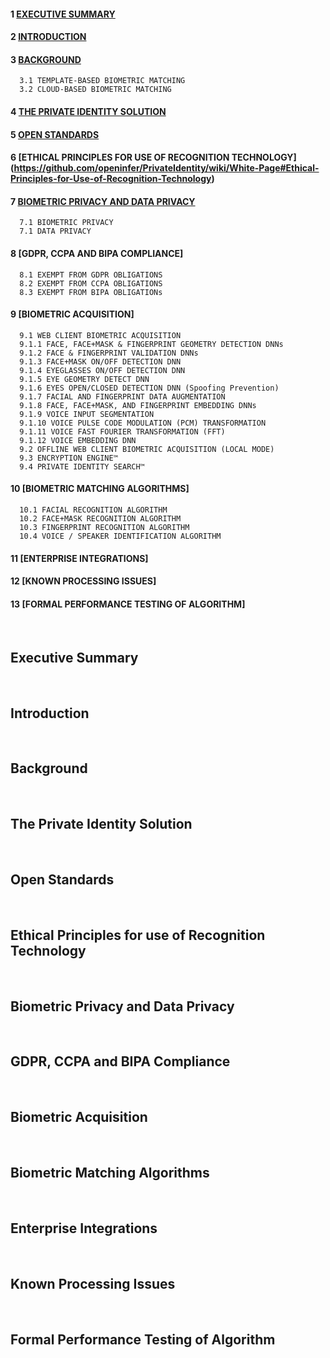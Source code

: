 #### 1 [EXECUTIVE SUMMARY](https://github.com/openinfer/PrivateIdentity/wiki/White-Page#Executive-Summary) ####
#### 2 [INTRODUCTION](https://github.com/openinfer/PrivateIdentity/wiki/White-Page#Introduction) #####
#### 3 [BACKGROUND](https://github.com/openinfer/PrivateIdentity/wiki/White-Page#Background) ####
      3.1 TEMPLATE-BASED BIOMETRIC MATCHING
      3.2 CLOUD-BASED BIOMETRIC MATCHING
#### 4 [THE PRIVATE IDENTITY SOLUTION](https://github.com/openinfer/PrivateIdentity/wiki/White-Page#The-Private-Identity-Solution) ####
#### 5 [OPEN STANDARDS](https://github.com/openinfer/PrivateIdentity/wiki/White-Page#Open-Standards) #### 
#### 6 [ETHICAL PRINCIPLES FOR USE OF RECOGNITION TECHNOLOGY] (https://github.com/openinfer/PrivateIdentity/wiki/White-Page#Ethical-Principles-for-Use-of-Recognition-Technology) #### 
#### 7 [BIOMETRIC PRIVACY AND DATA PRIVACY](https://github.com/openinfer/PrivateIdentity/wiki/White-Page#Biometric-Privacy-and-Data-Privacy) #### 
      7.1 BIOMETRIC PRIVACY
      7.1 DATA PRIVACY
#### 8 [GDPR, CCPA AND BIPA COMPLIANCE] #### 
      8.1 EXEMPT FROM GDPR OBLIGATIONS
      8.2 EXEMPT FROM CCPA OBLIGATIONS
      8.3 EXEMPT FROM BIPA OBLIGATIONs
#### 9 [BIOMETRIC ACQUISITION] ####
      9.1 WEB CLIENT BIOMETRIC ACQUISITION 
      9.1.1 FACE, FACE+MASK & FINGERPRINT GEOMETRY DETECTION DNNs
      9.1.2 FACE & FINGERPRINT VALIDATION DNNs
      9.1.3 FACE+MASK ON/OFF DETECTION DNN
      9.1.4 EYEGLASSES ON/OFF DETECTION DNN
      9.1.5 EYE GEOMETRY DETECT DNN
      9.1.6 EYES OPEN/CLOSED DETECTION DNN (Spoofing Prevention)
      9.1.7 FACIAL AND FINGERPRINT DATA AUGMENTATION
      9.1.8 FACE, FACE+MASK, AND FINGERPRINT EMBEDDING DNNs
      9.1.9 VOICE INPUT SEGMENTATION
      9.1.10 VOICE PULSE CODE MODULATION (PCM) TRANSFORMATION
      9.1.11 VOICE FAST FOURIER TRANSFORMATION (FFT)
      9.1.12 VOICE EMBEDDING DNN
      9.2 OFFLINE WEB CLIENT BIOMETRIC ACQUISITION (LOCAL MODE)
      9.3 ENCRYPTION ENGINE™
      9.4 PRIVATE IDENTITY SEARCH™
#### 10 [BIOMETRIC MATCHING ALGORITHMS] #### 
      10.1 FACIAL RECOGNITION ALGORITHM
      10.2 FACE+MASK RECOGNITION ALGORITHM
      10.3 FINGERPRINT RECOGNITION ALGORITHM
      10.4 VOICE / SPEAKER IDENTIFICATION ALGORITHM
#### 11 [ENTERPRISE INTEGRATIONS]	#### 
#### 12 [KNOWN PROCESSING ISSUES]	####
#### 13 [FORMAL PERFORMANCE TESTING OF ALGORITHM]	####

</br>

## Executive Summary ##
</br>

## Introduction ##
</br>

## Background ##
</br>

## The Private Identity Solution ##
</br>

## Open Standards ##
</br>

## Ethical Principles for use of Recognition Technology ##
</br>

## Biometric Privacy and Data Privacy ##
</br>

## GDPR, CCPA and BIPA Compliance ##
</br>

## Biometric Acquisition ##
</br>

## Biometric Matching Algorithms ##
</br>

## Enterprise Integrations ##
</br>

## Known Processing Issues ##
</br>

## Formal Performance Testing of Algorithm ##
</br>
